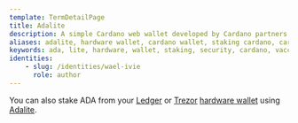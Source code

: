 ```yaml
---
template: TermDetailPage
title: Adalite
description: A simple Cardano web wallet developed by Cardano partners Vacuumlabs.
aliases: adalite, hardware wallet, cardano wallet, staking cardano, cardano staking, cardano hardware wallet, vaccumlabs, cryptocurrency wallet, Trezor wallet, Ledger wallet
keywords: ada, lite, hardware, wallet, staking, security, cardano, vaccumlabs, digital, currencies, cryptocurrency, crypto, Trezor, Ledger
identities: 
    - slug: /identities/wael-ivie
      role: author
---
```


 You can also stake ADA from your [Ledger](https://www.ledger.com/) or [Trezor](https://trezor.io/) [hardware wallet](/en/terms/hardware-wallet.md) using [Adalite](https://adalite.io/).